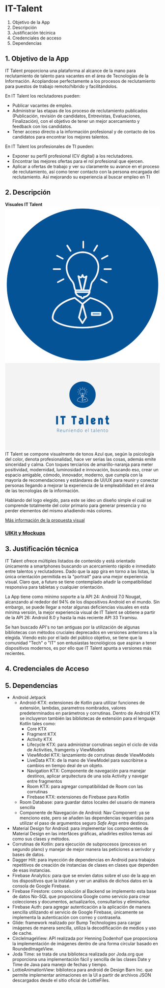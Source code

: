 # IT-Talent

1. Objetivo de la App
2. Descripción
3. Justificación técinica
4. Credenciales de acceso
5. Dependencias 

## 1. Objetivo de la App

IT Talent proporciona una plataforma al alcance de la mano para reclutamiento de talento para vacantes en el área de Tecnologías de la Información. Acoplandose perfectamente a los procesos de reclutamiento para puestos de trabajo remoto/hibrido y facilitándolos.

En IT Talent los reclutadores pueden:

- Publicar vacantes de empleo.
- Administrar las etapas de los proceso de reclutamiento publicados (Publicación, revisión de candidatos, Entrevistas, Evaluaciones, Finalización), con el objetivo de tener un mejor acercamiento y feedback con los candidatos.
- Tener acceso directo a la información profesional y de contacto de los candidatos para encontrar los mejores talentos.

En IT Talent los profesionales de TI pueden:

- Exponer su perfil profesional (CV digital) a los reclutadores.
- Encontrar las mejores ofertas para el rol profesional que ejercen.
- Aplicar a ofertas de trabajo y ver su claramente su avance en el proceso de reclutamiento, así como tener contacto con la persona encargada del reclutamiento. Así mejorando su experiencia al buscar empleo en TI

## 2. Descripción

**Visuales IT Talent**
![ic_logo](./assets/logotransparent.png)
![main_logo](./assets/logo-horizontal.png)
IT Talent se compone visualmente de tonos Azul que, según la psicología del color, denota profesionalidad, hace ver serias las cosas, además emite sinceridad y calma. Con toques terciarios de amarillo-naranja para meter positividad, modernidad, luminosidad e innovación, buscando eso, crear un espacio amigable, cómodo, innovador, moderno, que cumpla con la mayoría de recomendaciones y estándares de UI/UX para reunir y conectar personas llegando a mejorar la experiencia de la empleabilidad en el área de las tecnologías de la información.

Hablando del logo elegido, para este se ideo un diseño simple el cuál se comprende totalmente del color primario para generar presencia y no perder elementos del mismo añadiendo más colores.

[Más información de la propuesta visual](https://github.com/MauriciioGS/IT-Talent/blob/master/propuesta-visual/Propuesta%20visual%20IT%20Talent.pdf)

### [UIKit y Mockups](https://www.figma.com/file/a0kU68Db5N5UUVQri6ZeDc/UI-KIT-PROYECTO-ITTalent?node-id=301%3A3534&t=XWvh4krkFW9qKh1n-1)

## 3. Justificación técnica

IT Talent ofrece múltiples listados de contenido y está orientado únicamente a smartphones buscando un acercamiento rápido e inmediato entre talentos y reclutadores. Dado que la app gira en torno a las listas, la única orientación permitida es la "portrait" para una mejor experiencia visual. Claro que, a futuro se tiene contemplado añadir la compatibilidad responsiva para tabletas y cualquier orientación.

La App tiene como mínimo soporte a la API 24: Android 7.0 Nougat, alcanzando al rededor del 94% de los dispositivos Android en el mundo. Sin embargo, se puede llegar a notar algunas deficiencias visuales en esta mínima versión, la mejor experiencia visual de IT Talent se obtiene a partir de la API 26: Android 8.0 y hasta la más reciente API 33 Tiramisu.

Se han buscado API's no tan antiguas por la utilización de algunas bibliotecas con métodos cruciales deprecados en versiones anteriores a la elegida. Viendo esto por el lado del público objetivo, se tiene que la comunidad "Tech" o "IT" son entusiastas tecnológicos que aspiran a tener dispositivos modernos, es por ello que IT Talent apunta a versiones más recientes.

## 4. Credenciales de Acceso 

## 5. Dependencias

- Android Jetpack
    -  Android-KTX: extensiones de Kotlin para utilizar funciones de extensión, lambdas, parametros nombrados, valores predeterminados en parámetros y corrutinas. Dentro de Android KTX se incluyeron también las bibliotecas de extensión para el lenguaje Kotlin tales como:
        - Core KTX
        - Fragment KTX
        - Activity KTX
        - Lifecycle KTX: para administrar corrutinas según el ciclo de vida de Activities, framgents y ViewModels
        - ViewModel KTX: lanzamiento de corrutinas desde ViewModels
        - LiveData KTX: de la mano de ViewModel para suscribirse a cambios en tiempo deal de un objeto.
        - Navigation KTX: Componente de navegación para manejar destinos, aplicar arquitectura de una sola Activity y navegar entre fragmentos
        - Room KTX: para agregar compatibilidad de Room con las corrutinas
        - Firebase KTX: extensiones de Firebase para Kotlin
    - Room Database: para guardar datos locales del usuario de manera sencilla
    - Componente de Navegación de Android: Nav Component: ya se menciono este, pero se añaden las dependencias requeridas para utilizar el paso de argumentos seguro *Safe Args* entre destinos.
- Material Design for Android: para implementar los componentes de Material Design en las interfáces gráficas, añadirles estilos temas así como sus clases y métodos.
- Corrutinas de Kotlin: para ejecución de subprocesos (procesos en segundo plano) y manejar de mejor manera las peticiones a serivdor y bases de datos.
- Dagger Hilt: para inyección de dependencias en Android para trabajos repetitivos de creación de instancias de clases en clases que dependen de esas instancias.
- Firebase Analytics: para que se envíen datos sobre el uso de la app en los dispositivos que la instalan y ver un análisis de dichos datos en la consola de Google Firebase.
- Firebase Firestore: como solución al Backend se implemento esta base de datos No-SQL que proporciona Google como servicio para crear colecciones y documentos, actualizarlos, consultarlos y eliminarlos.
- Firebase Auth: para agregar autenticación a la aplicación de manera sencilla utilizando el servicio de Google Firebase, únicamente se implementa la autenticación con correo y contraseña.
- Glide: framework realizado por Bump Technologies para cargar imágenes de manera sencilla, utiliza la decodificación de medios y uso de cache.
- CircleImageView: API realizada por Henning Dodenhof que proporciona la implementación de imágenes dentro de una forma circular basado en RoundedImageView.
- Joda Time: se trata de una biblioteca realizada por Joda.org que proporciona una implementación fácil y sencilla de las clases Date y Time de Java para manejo de fechas y tiempo.
- LottieAnimationView: biblioteca para android de Design Barn Inc. que permite implementar animaciones en la UI a partir de archivos JSON descargados desde el sitio oficial de LottieFiles.
